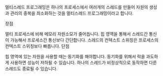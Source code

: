 멀티스레드 프로그래밍은 하나의 프로세스에서 여러개의 스레드를 만들어 자원의 생성과 관리의 중복을 최소화하는 것을 멀티스레드 프로그래밍이라고 합니다.

장점

멀티 프로세스에 비해 메모리 자원소모가 줄어듭니다.
힙 영역을 통해서 스레드간 통신이 가능해서 프로세스간 통신보다 간단합니다.
스레드의 컨텍스트 스위칭은 프로세스의 컨텍스트 스위칭보다 빠릅니다.
단점

힙 영역에 있는 자원을 사용할 때는 동기화를 해야합니다.
동기화를 위해서 락을 과도하게 사용하면 성능이 저하될 수 있습니다.
하나의 스레드가 비정상적으로 동작하면 다른 스레드도 종료될 수 있습니다.